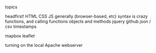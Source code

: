
topics

headfirst!
HTML
CSS
JS generally (browser-based, etc)
    syntax is crazy
    functions, and calling functions
    objects and methods
jquery
github
json / csv
timestamps

mapbox
leaflet


turning on the local Apache webserver
